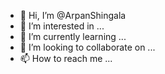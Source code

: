 - 👋 Hi, I’m @ArpanShingala
- 👀 I’m interested in ...
- 🌱 I’m currently learning ...
- 💞️ I’m looking to collaborate on ...
- 📫 How to reach me ...

<!---
ArpanShingala/ArpanShingala is a ✨ special ✨ repository because its `README.md` (this file) appears on your GitHub profile.
You can click the Preview link to take a look at your changes.
--->
